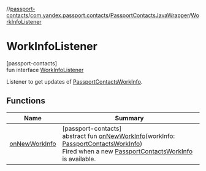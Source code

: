 //[passport-contacts](../../../../index.md)/[com.yandex.passport.contacts](../../index.md)/[PassportContactsJavaWrapper](../index.md)/[WorkInfoListener](index.md)

# WorkInfoListener

[passport-contacts]\
fun interface [WorkInfoListener](index.md)

Listener to get updates of [PassportContactsWorkInfo](../../-passport-contacts-work-info/index.md).

## Functions

| Name | Summary |
|---|---|
| [onNewWorkInfo](on-new-work-info.md) | [passport-contacts]<br>abstract fun [onNewWorkInfo](on-new-work-info.md)(workInfo: [PassportContactsWorkInfo](../../-passport-contacts-work-info/index.md))<br>Fired when a new [PassportContactsWorkInfo](../../-passport-contacts-work-info/index.md) is available. |

